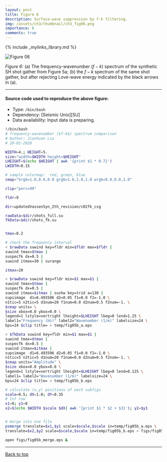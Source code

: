 ```yaml
---
layout: post
title: Figure 6
description: Surface-wave suppression by f-k filtering.
img: /assets/ch3/thumbnail/ch3_fig06.png
importance: 6
comments: true
---
```


{% include _mylinks_library.md %}

<script type="text/javascript">
 function showhide(id) {
    var e = document.getElementById(id);
    e.style.display = (e.style.display == 'block') ? 'none' : 'block';
 }
</script>


<img src="{{ '/assets/ch3/ch3_fig06.png' | prepend: site.baseurl | prepend: site.url }}" alt="Figure 06" style="zoom:100%;" />

_Figure 6:_ (a) The frequency-wavenumber ($f-k$) spectrum of the synthetic SH shot gather from Figure 5a;  (b) the $f-k$ spectrum of the same shot gather, but after rejecting Love-wave energy  indicated by the black arrows in (a).

---
#### Source code used to reproduce the above figure:
- Type: ```/bin/bash```
- Dependency: [Seismic Unix][SU]
- Data availability: Input data is preparing.   


```sh
!/bin/bash
# frequency-wavenumber ($f-k$) spectrum comparison
# Author: Jianhuan Liu
# 20-01-2020

WIDTH=4.; HEIGHT=5.
size="width=$WIDTH height=$HEIGHT"
LHEIGHT=$(echo $HEIGHT | awk '{print $1 * 0.7}')
LWIDTH=0.15

# sample colormap:  red, green, blue
cmap="brgb=1.0,0.0,0.0 grgb=1.0,1.0,1.0 wrgb=0.0,0.0,1.0"

clip="perc=99"

fldr=9

dir=updatedVassenSyn_2th_revision/c02fk_csg

rawData=$dir/shots_full.su
fkData=$dir/shots_fk.su


tmax=0.2

# check the frequency interval 
< $rawData suwind key=fldr min=$fldr max=$fldr |
suwind tmax=$tmax | 
suspecfk dx=0.5 |
suwind itmax=30 | surange

itmax=20

< $rawData suwind key=fldr min=$1 max=$1 |
suwind tmax=$tmax | 
suspecfk dx=0.5 |
suwind itmax=$itmax | sushw key=trid a=130 |
supsimage  d1=6.493506 d2=0.05 f1=0.0 f2=-1.0 \
n1tic=5 n2tic=5 d1num=20 f1num=0.0 d2num=0.5 f2num=-1. \
$cmap units= \
$size xbox=0.0 ybox=0.0 \
legend=1 lstyle=vertright lheight=$LHEIGHT lbeg=0 lend=1.25 \
label1="Frequency (Hz)" label2="Wavenumber (1/m)" labelsize=24 \
bps=24 $clip title= > temp/fig05b_a.eps

< $fkData suwind key=fldr min=$1 max=$1 |
suwind tmax=$tmax | 
suspecfk dx=0.5 |
suwind itmax=$itmax |
supsimage  d1=6.493506 d2=0.05 f1=0.0 f2=-1.0 \
n1tic=5 n2tic=5 d1num=20 f1num=0.0 d2num=0.5 f2num=-1. \
$cmap units="Amplitude" \
$size xbox=0.0 ybox=0.0 \
legend=1 lstyle=vertright lheight=$LHEIGHT lbeg=0 lend=0.125 \
label1= label2="Wavenumber (1/m)" labelsize=24 \
bps=24 $clip title= > temp/fig05b_b.eps

# calculate (x,y) positions of each subfigs
scale=0.5; dX=1.0; dY=0.35
# 1st row
x1=0; y1=0
x2=$(echo $WIDTH $scale $dX| awk '{print $1 * $2 + $3}'); y2=$y1


# merge into one file
psmerge translate=$x1,$y1 scale=$scale,$scale in=temp/fig05b_a.eps \
translate=$x2,$y2 scale=$scale,$scale in=temp/fig05b_b.eps > figs/fig05b_merge.eps

open figs/fig05b_merge.eps &

```
---

<a href="#top">Back to top</a>
